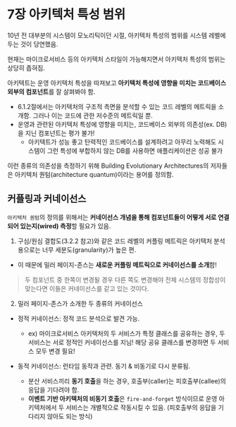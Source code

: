 # 7장 아키텍처 특성 범위

10년 전 대부분의 시스템이 모노리틱이던 시절, 아키텍처 특성의 범위를 시스템 레벨에 두는 것이 당연했음.

현재는 마이크로서비스 등의 아키텍처 스타일이 가능해지면서 아키텍처 특성의 범위는 상당히 좁혀짐.

아키텍트는 운영 아키텍처 특성을 따져보고 **아키텍처 특성에 영향을 미치는 코드베이스 외부의 컴포넌트**를 잘 살펴봐야 함.

- 6.1.2절에서는 아키텍처의 구조적 측면을 분석할 수 있는 코드 레벨의 메트릭을 소개함. 그러나 이는 코드에 관한 저수준의 메트릭일 뿐.
- 운영과 관련된 아키텍처 특성에 영향을 미치는, 코드베이스 외부의 의존성(ex. DB)을 지닌 컴포넌트는 평가 불가!
  - 아키텍트가 성능 좋고 탄력적인 코드베이스를 설계하려고 아무리 노력해도 시스템이 그런 특성에 부합하지 않는 DB를 사용하면 애플리케이션은 성공 불가

이런 종류의 의존성을 측정하기 위해 Building Evolutionary Architectures의 저자들은 아키텍처 퀀텀(architecture quantum)이라는 용어를 정의함.

## 커플링과 커네이선스

`아키텍처 퀀텀`의 정의를 위해서는 **커네이선스 개념을 통해 컴포넌트들이 어떻게 서로 연결되어 있는지(wired) 측정**할 필요가 있음.

1.  구심/원심 결합도(3.2.2 참고)와 같은 코드 레벨의 커플링 메트릭은 아키텍처 분석용으로는 너무 세분도(granularity)가 높은 편.

- 이 때문에 밀러 페이지-존스는 **새로운 커플링 메트릭으로 커네이선스를 소개**함!

> 두 컴포넌트 중 한쪽이 변경될 경우 다른 쪽도 변경해야 전체 시스템의 정합성이 맞는다면 이들은 커네이선스를 같고 있는 것이다.

2. 밀러 페이지-존스가 소개한 두 종류의 커네이선스

- 정적 커네이선스: 정적 코드 분석으로 발견 가능.

  - ex) 마이크로서비스 아키텍처의 두 서비스가 특정 클래스를 공유하는 경우, 두 서비스는 서로 정적인 커네이선스를 지님! 해당 공유 클래스를 변경하면 두 서비스 모두 변경 필요!

- 동적 커네이선스: 런타임 동작과 관련. 동기 & 비동기로 다시 분류됨.
  - 분산 서비스끼리 **동기 호출**을 하는 경우, 호출부(caller)는 피호출부(callee)의 응답을 기다려야 함.
  - **이벤트 기반 아키텍처의 비동기 호출**은 `fire-and-forget` 방식이므로 운영 아키텍처에서 두 서비스는 개별적으로 작동시킬 수 있음. (피호출부의 응답을 기다리지 않아도 되는 방식)
